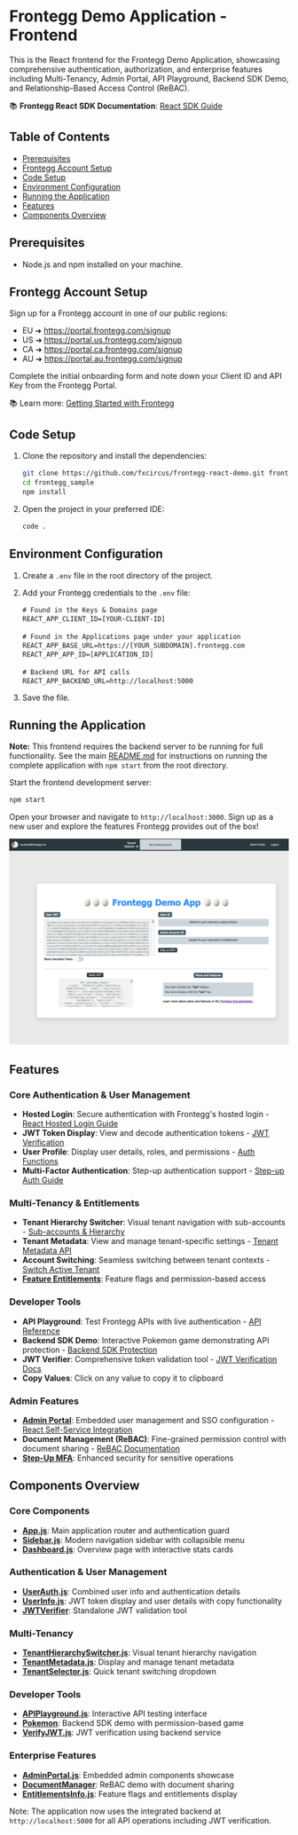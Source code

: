 # Frontegg Demo Application - Frontend

This is the React frontend for the Frontegg Demo Application, showcasing comprehensive authentication, authorization, and enterprise features including Multi-Tenancy, Admin Portal, API Playground, Backend SDK Demo, and Relationship-Based Access Control (ReBAC).

📚 **Frontegg React SDK Documentation**: [React SDK Guide](https://developers.frontegg.com/sdks/frontend/react)

## Table of Contents

- [Prerequisites](#prerequisites)
- [Frontegg Account Setup](#frontegg-account-setup)
- [Code Setup](#code-setup)
- [Environment Configuration](#environment-configuration)
- [Running the Application](#running-the-application)
- [Features](#features)
- [Components Overview](#components-overview)

## Prerequisites

- Node.js and npm installed on your machine.

## Frontegg Account Setup

Sign up for a Frontegg account in one of our public regions:

- EU ➜ <a href="https://portal.frontegg.com/signup" target="_blank">https://portal.frontegg.com/signup</a>
- US ➜ <a href="https://portal.us.frontegg.com/signup" target="_blank">https://portal.us.frontegg.com/signup</a>
- CA ➜ <a href="https://portal.ca.frontegg.com/signup" target="_blank">https://portal.ca.frontegg.com/signup</a>
- AU ➜ <a href="https://portal.au.frontegg.com/signup" target="_blank">https://portal.au.frontegg.com/signup</a>

Complete the initial onboarding form and note down your Client ID and API Key from the Frontegg Portal.

📚 Learn more: [Getting Started with Frontegg](https://developers.frontegg.com/guides/getting-started/home)

## Code Setup

1. Clone the repository and install the dependencies:

   ```bash
   git clone https://github.com/fxcircus/frontegg-react-demo.git frontegg_sample
   cd frontegg_sample
   npm install
   ```

2. Open the project in your preferred IDE:

   ```bash
   code .
   ```

## Environment Configuration

1. Create a `.env` file in the root directory of the project.

2. Add your Frontegg credentials to the `.env` file:

   ```plaintext
   # Found in the Keys & Domains page
   REACT_APP_CLIENT_ID=[YOUR-CLIENT-ID]

   # Found in the Applications page under your application
   REACT_APP_BASE_URL=https://[YOUR_SUBDOMAIN].frontegg.com
   REACT_APP_APP_ID=[APPLICATION_ID]
   
   # Backend URL for API calls
   REACT_APP_BACKEND_URL=http://localhost:5000
   ```

3. Save the file.

## Running the Application

**Note:** This frontend requires the backend server to be running for full functionality. See the main [README.md](../README.md) for instructions on running the complete application with `npm start` from the root directory.

Start the frontend development server:

```bash
npm start
```

Open your browser and navigate to `http://localhost:3000`. Sign up as a new user and explore the features Frontegg provides out of the box!

![App Screenshot](./images/app_screenshot_2025.png)

## Features

### Core Authentication & User Management
- **Hosted Login**: Secure authentication with Frontegg's hosted login - [React Hosted Login Guide](https://docs.frontegg.com/docs/react-hosted-login-guide)
- **JWT Token Display**: View and decode authentication tokens - [JWT Verification](https://docs.frontegg.com/docs/using-public-key-to-verify-jwt)
- **User Profile**: Display user details, roles, and permissions - [Auth Functions](https://developers.frontegg.com/sdks/components/auth-functions)
- **Multi-Factor Authentication**: Step-up authentication support - [Step-up Auth Guide](https://developers.frontegg.com/guides/step-up/intro)

### Multi-Tenancy & Entitlements
- **Tenant Hierarchy Switcher**: Visual tenant navigation with sub-accounts - [Sub-accounts & Hierarchy](https://developers.frontegg.com/api/tenants/sub-accounts-and-hierarchy)
- **Tenant Metadata**: View and manage tenant-specific settings - [Tenant Metadata API](https://developers.frontegg.com/api/tenants/accounts/tenantcontrollerv1_addtenantmetadata)
- **Account Switching**: Seamless switching between tenant contexts - [Switch Active Tenant](https://docs.frontegg.com/docs/switch-active-tenant-from-your-application)
- **<a href="https://developers.frontegg.com/guides/authorization/entitlements/feature-based/plans" target="_blank">Feature Entitlements</a>**: Feature flags and permission-based access

### Developer Tools
- **API Playground**: Test Frontegg APIs with live authentication - [API Reference](https://docs.frontegg.com/reference/getting-started-with-your-api)
- **Backend SDK Demo**: Interactive Pokemon game demonstrating API protection - [Backend SDK Protection](https://docs.frontegg.com/docs/sdk-backend-protection)
- **JWT Verifier**: Comprehensive token validation tool - [JWT Verification Docs](https://docs.frontegg.com/docs/using-public-key-to-verify-jwt)
- **Copy Values**: Click on any value to copy it to clipboard

### Admin Features
- **<a href="https://developers.frontegg.com/guides/admin-portal/intro" target="_blank">Admin Portal</a>**: Embedded user management and SSO configuration - [React Self-Service Integration](https://docs.frontegg.com/docs/react-self-service)
- **Document Management (ReBAC)**: Fine-grained permission control with document sharing - [ReBAC Documentation](https://developers.frontegg.com/guides/authorization/rebac)
- **<a href="https://developers.frontegg.com/guides/step-up/intro" target="_blank">Step-Up MFA</a>**: Enhanced security for sensitive operations

## Components Overview

### Core Components
- **[App.js](src/App.js)**: Main application router and authentication guard
- **[Sidebar.js](src/components/Sidebar.js)**: Modern navigation sidebar with collapsible menu
- **[Dashboard.js](src/components/Dashboard.js)**: Overview page with interactive stats cards

### Authentication & User Management
- **[UserAuth.js](src/components/UserAuth.js)**: Combined user info and authentication details
- **[UserInfo.js](src/components/UserInfo.js)**: JWT token display and user details with copy functionality
- **[JWTVerifier](src/components/JWTVerifier/JWTVerifier.js)**: Standalone JWT validation tool

### Multi-Tenancy
- **[TenantHierarchySwitcher.js](src/components/TenantHierarchySwitcher.js)**: Visual tenant hierarchy navigation
- **[TenantMetadata.js](src/components/TenantMetadata.js)**: Display and manage tenant metadata
- **[TenantSelector.js](src/components/TenantSelector.js)**: Quick tenant switching dropdown

### Developer Tools
- **[APIPlayground.js](src/components/APIPlayground.js)**: Interactive API testing interface
- **[Pokemon](src/components/Pokemon/Pokemon.js)**: Backend SDK demo with permission-based game
- **[VerifyJWT.js](src/components/VerifyJWT.js)**: JWT verification using backend service

### Enterprise Features
- **[AdminPortal.js](src/components/AdminPortal.js)**: Embedded admin components showcase
- **[DocumentManager](src/components/DocumentManager/DocumentManager.js)**: ReBAC demo with document sharing
- **[EntitlementsInfo.js](src/components/EntitlementsInfo.js)**: Feature flags and entitlements display

Note: The application now uses the integrated backend at `http://localhost:5000` for all API operations including JWT verification.